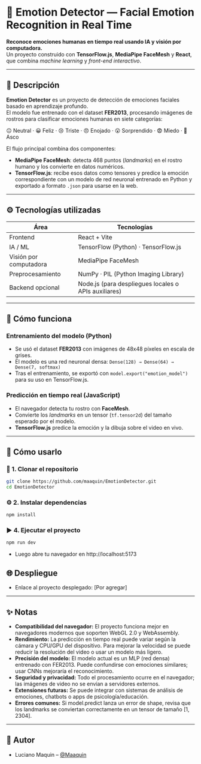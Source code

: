 # 🧠 Emotion Detector — Facial Emotion Recognition in Real Time

**Reconoce emociones humanas en tiempo real usando IA y visión por computadora.**  
Un proyecto construido con **TensorFlow.js**, **MediaPipe FaceMesh** y **React**, que combina *machine learning* y *front-end interactivo*.

---

## 📖 Descripción

**Emotion Detector** es un proyecto de detección de emociones faciales basado en aprendizaje profundo.  
El modelo fue entrenado con el dataset **FER2013**, procesando imágenes de rostros para clasificar emociones humanas en siete categorías:  

😐 Neutral · 😀 Feliz · 😢 Triste · 😠 Enojado · 😮 Sorprendido · 😨 Miedo · 🤢 Asco  

El flujo principal combina dos componentes:

- **MediaPipe FaceMesh**: detecta 468 puntos (*landmarks*) en el rostro humano y los convierte en datos numéricos.  
- **TensorFlow.js**: recibe esos datos como tensores y predice la emoción correspondiente con un modelo de red neuronal entrenado en Python y exportado a formato `.json` para usarse en la web.

---

## ⚙️ Tecnologías utilizadas

| Área | Tecnologías |
|------|-------------|
| Frontend | React + Vite |
| IA / ML | TensorFlow (Python) · TensorFlow.js |
| Visión por computadora | MediaPipe FaceMesh |
| Preprocesamiento | NumPy · PIL (Python Imaging Library) |
| Backend opcional | Node.js (para despliegues locales o APIs auxiliares) |

---

## 🧩 Cómo funciona

### Entrenamiento del modelo (Python)

- Se usó el dataset **FER2013** con imágenes de 48x48 píxeles en escala de grises.  
- El modelo es una red neuronal densa: `Dense(128) → Dense(64) → Dense(7, softmax)`  
- Tras el entrenamiento, se exportó con `model.export("emotion_model")` para su uso en TensorFlow.js.

### Predicción en tiempo real (JavaScript)

- El navegador detecta tu rostro con **FaceMesh**.  
- Convierte los *landmarks* en un tensor (`tf.tensor2d`) del tamaño esperado por el modelo.  
- **TensorFlow.js** predice la emoción y la dibuja sobre el video en vivo.

---

## 🚀 Cómo usarlo

### 🧩 1. Clonar el repositorio

```bash
git clone https://github.com/maaquin/EmotionDetector.git
cd EmotionDetector
```

### ⚙️ 2. Instalar dependencias
```bash
npm install
```

### ▶️ 4. Ejecutar el proyecto
```bash
npm run dev
```
- Luego abre tu navegador en http://localhost:5173

## 🌐 Despliegue
- Enlace al proyecto desplegado: [Por agregar]

---

## ✨ Notas
- **Compatibilidad del navegador:** El proyecto funciona mejor en navegadores modernos que soporten WebGL 2.0 y WebAssembly.
- **Rendimiento:** La predicción en tiempo real puede variar según la cámara y CPU/GPU del dispositivo. Para mejorar la velocidad se puede reducir la resolución del video o usar un modelo más ligero.
- **Precisión del modelo:** El modelo actual es un MLP (red densa) entrenado con FER2013. Puede confundirse con emociones similares; usar CNNs mejoraría el reconocimiento.
- **Seguridad y privacidad:** Todo el procesamiento ocurre en el navegador; las imágenes de video no se envían a servidores externos.
- **Extensiones futuras:** Se puede integrar con sistemas de análisis de emociones, chatbots o apps de psicología/educación.
- **Errores comunes:** Si model.predict lanza un error de shape, revisa que los landmarks se conviertan correctamente en un tensor de tamaño [1, 2304].

---

## 📌 Autor
- Luciano Maquin – [@Maaquin](https://github.com/maaquin)